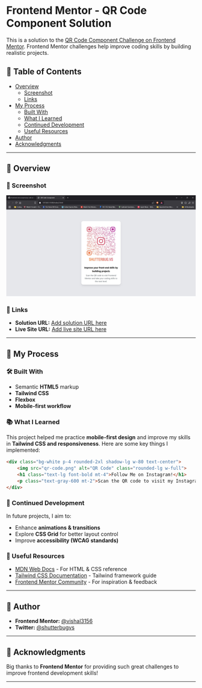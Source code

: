 # Frontend Mentor - QR Code Component Solution

This is a solution to the [QR Code Component Challenge on Frontend Mentor](https://www.frontendmentor.io/challenges/qr-code-component-iux_sIO_H). Frontend Mentor challenges help improve coding skills by building realistic projects.

## 📌 Table of Contents
- [Overview](#overview)
  - [Screenshot](#screenshot)
  - [Links](#links)
- [My Process](#my-process)
  - [Built With](#built-with)
  - [What I Learned](#what-i-learned)
  - [Continued Development](#continued-development)
  - [Useful Resources](#useful-resources)
- [Author](#author)
- [Acknowledgments](#acknowledgments)

---

## 📌 Overview

### 📸 Screenshot

![Screenshot](./screenshot.jpg)

### 🔗 Links
- **Solution URL:** [Add solution URL here](https://your-solution-url.com)
- **Live Site URL:** [Add live site URL here](https://vishal3156.github.io)

---

## 🚀 My Process

### 🛠️ Built With
- Semantic **HTML5** markup
- **Tailwind CSS**
- **Flexbox**
- **Mobile-first workflow**

### 📚 What I Learned
This project helped me practice **mobile-first design** and improve my skills in **Tailwind CSS and responsiveness**. Here are some key things I implemented:

```html
<div class="bg-white p-4 rounded-2xl shadow-lg w-80 text-center">
    <img src="qr-code.png" alt="QR Code" class="rounded-lg w-full">
    <h1 class="text-lg font-bold mt-4">Follow Me on Instagram!</h1>
    <p class="text-gray-600 mt-2">Scan the QR code to visit my Instagram profile and stay updated with my latest photos and content. Don't forget to hit follow!</p>
</div>
```

### 🔄 Continued Development
In future projects, I aim to:
- Enhance **animations & transitions**
- Explore **CSS Grid** for better layout control
- Improve **accessibility (WCAG standards)**

### 📌 Useful Resources
- [MDN Web Docs](https://developer.mozilla.org/) - For HTML & CSS reference
- [Tailwind CSS Documentation](https://tailwindcss.com/docs) - Tailwind framework guide
- [Frontend Mentor Community](https://www.frontendmentor.io/) - For inspiration & feedback

---

## 👤 Author
- **Frontend Mentor:** [@vishal3156](https://www.frontendmentor.io/profile/vishal3156)
- **Twitter:** [@shutterbugvs](https://www.twitter.com/shutterbugvs)

---

## 🎉 Acknowledgments
Big thanks to **Frontend Mentor** for providing such great challenges to improve frontend development skills!

---
